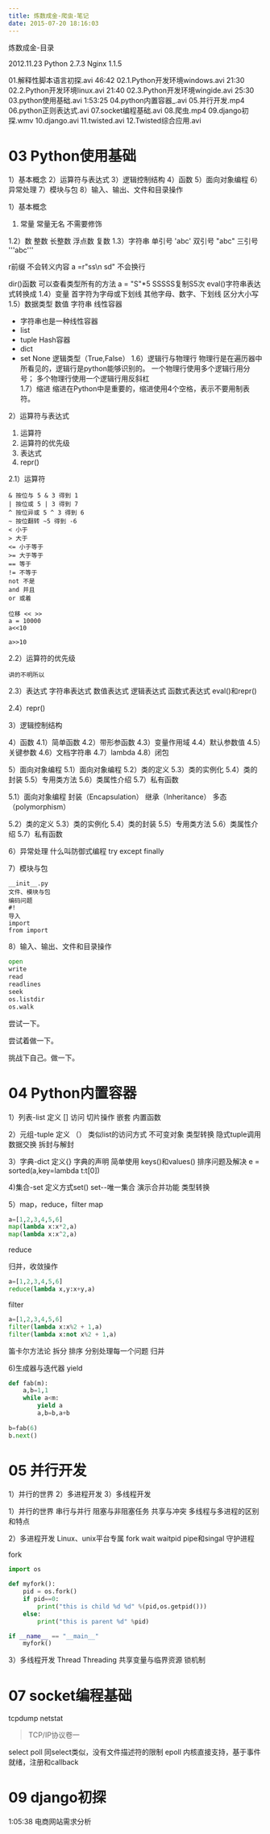 ```yaml
---
title: 炼数成金-爬虫-笔记
date: 2015-07-20 18:16:03
---
```

炼数成金-目录

2012.11.23
Python 2.7.3
Nginx 1.1.5

01.解释性脚本语言初探.avi 46:42
02.1.Python开发环境windows.avi 21:30
02.2.Python开发环境linux.avi 21:40
02.3.Python开发环境wingide.avi 25:30
03.python使用基础.avi 1:53:25
04.python内置容器_.avi
05.并行开发.mp4
06.python正则表达式.avi
07.socket编程基础.avi
08.爬虫.mp4
09.django初探.wmv
10.django.avi
11.twisted.avi
12.Twisted综合应用.avi

# 03 Python使用基础
1）基本概念
2）运算符与表达式
3）逻辑控制结构
4）函数
5）面向对象编程
6）异常处理
7）模块与包
8）输入、输出、文件和目录操作

1）基本概念
1. 常量
常量无名
不需要修饰

1.2）数
整数
长整数
浮点数
复数
1.3）字符串
单引号 'abc'
双引号 "abc"
三引号 '''abc'''

r前缀 不会转义内容 
a =r"ss\n sd" 不会换行

dir()函数 可以查看类型所有的方法
a = "S"*5 SSSSS复制S5次
eval()字符串表达式转换成
1.4）变量
首字符为字母或下划线
其他字母、数字、下划线
区分大小写
1.5）数据类型
数值
字符串
线性容器
- 字符串也是一种线性容器
- list
- tuple
Hash容器
- dict
- set
None
逻辑类型（True,False）
1.6）逻辑行与物理行
物理行是在遍历器中所看见的，逻辑行是python能够识别的。
一个物理行使用多个逻辑行用分号；
多个物理行使用一个逻辑行用反斜杠\
1.7）缩进
缩进在Python中是重要的，缩进使用4个空格，表示不要用制表符。

2）运算符与表达式
1. 运算符
2. 运算符的优先级
3. 表达式
4. repr()

2.1）运算符

```
& 按位与 5 & 3 得到 1
| 按位或 5 | 3 得到 7
^ 按位异或 5 ^ 3 得到 6
~ 按位翻转 ~5 得到 -6 
< 小于
> 大于　
<= 小于等于
>= 大于等于
== 等于
!= 不等于
not 不是
and 并且
or 或着
```

```
位移 << >>
a = 10000
a<<10

a>>10
```

2.2）运算符的优先级

```
讲的不明所以
```

2.3）表达式
字符串表达式
数值表达式
逻辑表达式
函数式表达式
eval()和repr()

2.4）repr()

3）逻辑控制结构

4）函数
4.1）简单函数
4.2）带形参函数
4.3）变量作用域
4.4）默认参数值
4.5）关键参数
4.6）文档字符串
4.7）lambda
4.8）闭包

5）面向对象编程
5.1）面向对象编程
5.2）类的定义
5.3）类的实例化
5.4）类的封装
5.5）专用类方法
5.6）类属性介绍
5.7）私有函数

5.1）面向对象编程
封装（Encapsulation）
继承（Inheritance）
多态（polymorphism）

5.2）类的定义
5.3）类的实例化
5.4）类的封装
5.5）专用类方法
5.6）类属性介绍
5.7）私有函数

6）异常处理
什么叫防御式编程
try
except
finally

7）模块与包

```
__init__.py
文件、模块与包
编码问题
#!
导入
import
from import
```

8）输入、输出、文件和目录操作

```py
open
write
read
readlines
seek
os.listdir
os.walk
```

尝试一下。

尝试着做一下。

挑战下自己。做一下。

# 04 Python内置容器
1）列表-list
定义 []
访问
切片操作
嵌套
内置函数

2）元组-tuple
定义 （）
类似list的访问方式
不可变对象
类型转换
隐式tuple调用
数据交换
拆封与解封

3）字典-dict
定义{}
字典的声明
简单使用
keys()和values()
排序问题及解决
e = sorted(a,key=lambda t:t[0])

4)集合-set
定义方式set()
set--唯一集合
演示合并功能
类型转换

5）map，reduce，filter
map

```py
a=[1,2,3,4,5,6]
map(lambda x:x*2,a)
map(lambda x:x^2,a)
```

reduce

归并，收敛操作

```py
a=[1,2,3,4,5,6]
reduce(lambda x,y:x+y,a)
```

filter

```py
a=[1,2,3,4,5,6]
filter(lambda x:x%2 + 1,a)
filter(lambda x:not x%2 + 1,a)
```

笛卡尔方法论
拆分
排序
分别处理每一个问题
归并

6)生成器与迭代器
yield

```py
def fab(m):
	a,b=1,1
	while a<m:
		yield a
		a,b=b,a+b
		
b=fab(6)
b.next()
```

# 05 并行开发
1）并行的世界
2）多进程开发
3）多线程开发

1）并行的世界
串行与并行
阻塞与非阻塞任务
共享与冲突
多线程与多进程的区别和特点

2）多进程开发
Linux、unix平台专属
fork
wait
waitpid
pipe和singal
守护进程

fork 

```py
import os

def myfork():
	pid = os.fork()
	if pid==0:
		print("this is child %d %d" %(pid,os.getpid()))
	else:
		print("this is parent %d" %pid)

if __name__ == "__main__"
	myfork()
```

3）多线程开发
Thread
Threading
共享变量与临界资源
锁机制

# 07 socket编程基础
tcpdump
netstat

>TCP/IP协议卷一

select
poll
同select类似，没有文件描述符的限制
epoll
内核直接支持，基于事件就绪，注册和callback

# 09 django初探
1:05:38 电商网站需求分析


